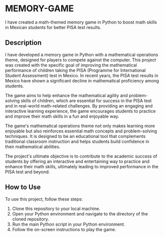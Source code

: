 # MEMORY-GAME
I have created a math-themed memory game in Python to boost math skills in Mexican students for better PISA test results.

## Description
I have developed a memory game in Python with a mathematical operations theme, designed for players to compete against the computer. This project was created with the specific goal of improving the mathematical performance of children taking the PISA (Programme for International Student Assessment) test in Mexico. In recent years, the PISA test results in Mexico have shown a significant decline in mathematical proficiency among students.

The game aims to help enhance the mathematical agility and problem-solving skills of children, which are essential for success in the PISA test and in real-world math-related challenges. By providing an engaging and interactive learning experience, the game encourages students to practice and improve their math skills in a fun and enjoyable way.

The game's mathematical operations theme not only makes learning more enjoyable but also reinforces essential math concepts and problem-solving techniques. It is designed to be an educational tool that complements traditional classroom instruction and helps students build confidence in their mathematical abilities.

The project's ultimate objective is to contribute to the academic success of students by offering an interactive and entertaining way to practice and enhance their math skills, ultimately leading to improved performance in the PISA test and beyond.

## How to Use

To use this project, follow these steps:

1. Clone this repository to your local machine.
2. Open your Python environment and navigate to the directory of the cloned repository.
3. Run the main Python script in your Python environment.
4. Follow the on-screen instructions to play the game.


